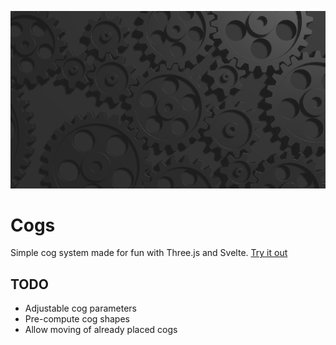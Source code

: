 ![Screenshot](/screenshot.png?raw=true "Screenshot")

# Cogs

Simple cog system made for fun with Three.js and Svelte.
[Try it out](https://fbalda.github.io/cogs)

## TODO

- Adjustable cog parameters
- Pre-compute cog shapes
- Allow moving of already placed cogs
